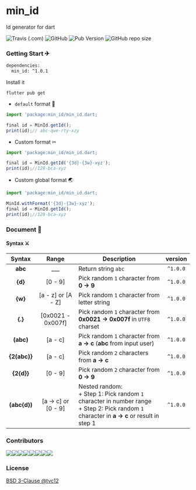 # min_id

Id generator for dart

![Travis (.com)](https://img.shields.io/travis/com/tvc12/min_id?style=flat-square) ![GitHub](https://img.shields.io/github/license/tvc12/min_id?style=flat-square) ![Pub Version](https://img.shields.io/pub/v/min_id?style=flat-square) ![GitHub repo size](https://img.shields.io/github/repo-size/tvc12/min_id?style=flat-square)

### Getting Start ✈

```bash
dependencies:
  min_id: ^1.0.1
```
Install it

```
flutter pub get
```

+ `default` format 🏮

```js
import 'package:min_id/min_id.dart;

final id = MinId.getId();
print(id);// abc-qwe-rty-xzy
```

+ Custom format ✂

```js
import 'package:min_id/min_id.dart;

final id = MinId.getId('{3d}-{3w}-xyz');
print(id);//128-bca-xyz
```

+ Custom global format 🌏

```js
import 'package:min_id/min_id.dart;

MinId.withFormat('{3d}-{3w}-xyz');
final id = MinId.getId();
print(id);//128-bca-xyz
```

### Document 📝

#### Syntax ⚔

|    Syntax    |        Range        | Description                                                                                                                                    |  version |
|:------------:|:-------------------:|------------------------------------------------------------------------------------------------------------------------------------------------|:--------:|
|    **abc**   |         ___         | Return string `abc`                                                                                                                            | `^1.0.0` |
|    **{d}**   |       [0 - 9]       | Pick random `1` character from **0 -> 9**                                                                                                      | `^1.0.0` |
|    **{w}**   |  [a - z] or [A - Z] | Pick random `1` character from letter string                                                                                                   | `^1.0.0` |
|    **{.}**   |  [0x0021 - 0x007f]  | Pick random `1` character from **0x0021 -> 0x007f** in `UTF8` charset                                                                          | `^1.0.0` |
|   **(abc)**  |       [a - c]       | Pick random `1` character from **a -> c** (**abc** from input user)                                                                            | `^1.0.0` |
| **{2(abc)}** |       [a - c]       | Pick random `2` characters from **a -> c**                                                                                                     |    `^1.0.0`   |
|  **{2{d}}**  |       [0 - 9]       | Pick random `2` character from **0 -> 9**                                                                                                      |    `^1.0.0`   |
| **(abc{d})** | [a -> c] or [0 - 9] | Nested random:<br>+ Step 1: Pick random `1` character in number range<br>+ Step 2: Pick random `1` character in **a -> c** or result in step 1 |    `^1.0.0`   |

### Contributors

[![](https://sourcerer.io/fame/tvc12/tvc12/min_id/images/0)](https://sourcerer.io/fame/tvc12/tvc12/min_id/links/0)[![](https://sourcerer.io/fame/tvc12/tvc12/min_id/images/1)](https://sourcerer.io/fame/tvc12/tvc12/min_id/links/1)[![](https://sourcerer.io/fame/tvc12/tvc12/min_id/images/2)](https://sourcerer.io/fame/tvc12/tvc12/min_id/links/2)[![](https://sourcerer.io/fame/tvc12/tvc12/min_id/images/3)](https://sourcerer.io/fame/tvc12/tvc12/min_id/links/3)[![](https://sourcerer.io/fame/tvc12/tvc12/min_id/images/4)](https://sourcerer.io/fame/tvc12/tvc12/min_id/links/4)[![](https://sourcerer.io/fame/tvc12/tvc12/min_id/images/5)](https://sourcerer.io/fame/tvc12/tvc12/min_id/links/5)[![](https://sourcerer.io/fame/tvc12/tvc12/min_id/images/6)](https://sourcerer.io/fame/tvc12/tvc12/min_id/links/6)[![](https://sourcerer.io/fame/tvc12/tvc12/min_id/images/7)](https://sourcerer.io/fame/tvc12/tvc12/min_id/links/7)

### License

[BSD 3-Clause @tvc12](./License)